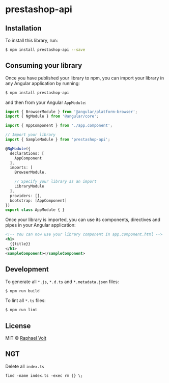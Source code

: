 # prestashop-api

## Installation

To install this library, run:

```bash
$ npm install prestashop-api --save
```

## Consuming your library

Once you have published your library to npm, you can import your library in any Angular application by running:

```bash
$ npm install prestashop-api
```

and then from your Angular `AppModule`:

```typescript
import { BrowserModule } from '@angular/platform-browser';
import { NgModule } from '@angular/core';

import { AppComponent } from './app.component';

// Import your library
import { SampleModule } from 'prestashop-api';

@NgModule({
  declarations: [
    AppComponent
  ],
  imports: [
    BrowserModule,

    // Specify your library as an import
    LibraryModule
  ],
  providers: [],
  bootstrap: [AppComponent]
})
export class AppModule { }
```

Once your library is imported, you can use its components, directives and pipes in your Angular application:

```xml
<!-- You can now use your library component in app.component.html -->
<h1>
  {{title}}
</h1>
<sampleComponent></sampleComponent>
```

## Development

To generate all `*.js`, `*.d.ts` and `*.metadata.json` files:

```bash
$ npm run build
```

To lint all `*.ts` files:

```bash
$ npm run lint
```

## License

MIT © [Raphael Volt](mailto:raphael.ketmie@gmail.com)


## NGT

Delete all `index.ts`
```
find -name index.ts -exec rm {} \;
```
